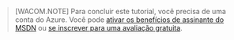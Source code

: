 > [WACOM.NOTE]
> Para concluir este tutorial, você precisa de uma conta do Azure. Você pode <a href="http://www.windowsazure.com/pt-br/pricing/member-offers/msdn-benefits-details/" target="_blank">ativar os benefícios de assinante do MSDN</a> ou <a href="http://www.windowsazure.com/pt-br/pricing/free-trial/" target="_blank">se inscrever para uma avaliação gratuita</a>.


